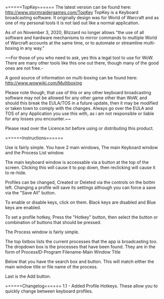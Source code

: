 ======TopKey======
The latest version can be found here: http://www.stormraidergames.com/TopKey
TopKey is a Keyboard broadcasting software.
It originally design was for World of Warcraft and as one of my personal tools it is not laid out like a normal application.

As of  on November 3, 2020, Blizzard no longer allows "the use of all software and hardware mechanisms to mirror commands to multiple World of Warcraft accounts at the same time, or to automate or streamline multi-boxing in any way." 

~~For those of you who need to ask, yes this a legal tool to use for WoW. There are many other tools like this one out there, though many of the good ones are not free.-

A good source of information on multi-boxing can be found here: http://www.wowwiki.com/Multiboxing

Please note though, that use of this or any other keyboard broadcasting software may not be allowed for any other game other than WoW, and should this break the EULA/TOS in a future update, then it may be modified or taken town to comply with the changes. Always go over the EULA and TOS of any Application you use this with, as i am not responsible or liable for any losses you encounter.~~

Please read over the Licence.txt before using or distributing this product.

======Instructions======

Use is fairly simple. You have 2 main windows, The main Keyboard window and the Process List window.

The main keyboard window is accessable via a button at the top of the screen. Clicking this will cause it to pop down, then reclicking will cause it to re-hide.

Profiles can be changed, Created or Deleted via the controls on the bottm left.
Changing a profile will save its settings although you can force a save via the "Save All" button.

To enable or disable keys, click on them. Black keys are disabled and Blue keys are enabled.

To set a profile hotkey, Press the "Hotkey" button, then select the button or combination of buttons that should be pressed.

The Process window is fairly simple. 

The top listbox lists the current processes that the app is broadcasting too.
The dropdown box is the processes that have been found. They are in the form of
ProcessID-Program Filename-Main Window Title

Below that you have the search box and button. This will match either the main window title or file name of the process.

Last is the Add button.

======Changelog======
1.1 - Added Profile Hotkeys. These allow you to quickly change between keyboard profiles.
